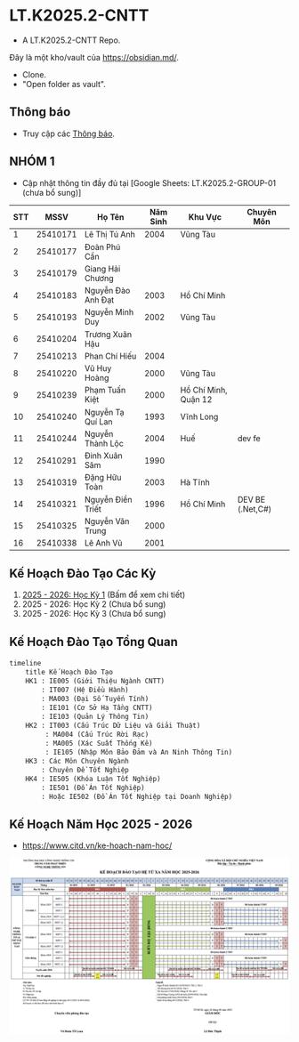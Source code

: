 # LT.K2025.2-CNTT

- A LT.K2025.2-CNTT Repo.

Đây là một kho/vault của https://obsidian.md/.

- Clone.
- "Open folder as vault".

## Thông báo

* Truy cập các [Thông báo](thongbao/thongbao.md).

## NHÓM 1

* Cập nhật thông tin đầy đủ tại [Google Sheets: LT.K2025.2-GROUP-01 (chưa bổ sung)]

| STT | MSSV     | Họ Tên             | Năm Sinh | Khu Vực              | Chuyên Môn       |
| --- | -------- | ------------------ | -------- | -------------------- | ---------------- |
| 1   | 25410171 | Lê Thị Tú Anh      | 2004     | Vũng Tàu             |                  |
| 2   | 25410177 | Đoàn Phú Cần       |          |                      |                  |
| 3   | 25410179 | Giang Hải Chương   |          |                      |                  |
| 4   | 25410183 | Nguyễn Đào Anh Đạt | 2003     | Hồ Chí Minh          |                  |
| 5   | 25410193 | Nguyễn Minh Duy    | 2002     | Vũng Tàu             |                  |
| 6   | 25410204 | Trương Xuân Hậu    |          |                      |                  |
| 7   | 25410213 | Phan Chí Hiếu      | 2004     |                      |                  |
| 8   | 25410220 | Vũ Huy Hoàng       | 2000     | Vũng Tàu             |                  |
| 9   | 25410239 | Phạm Tuấn Kiệt     | 2000     | Hồ Chí Minh, Quận 12 |                  |
| 10  | 25410240 | Nguyễn Tạ Quí Lan  | 1993     | Vĩnh Long            |                  |
| 11  | 25410244 | Nguyễn Thành Lộc   | 2004     | Huế                  | dev fe           |
| 12  | 25410291 | Đinh Xuân Sâm      | 1990     |                      |                  |
| 13  | 25410319 | Đặng Hữu Toàn      | 2003     | Hà Tĩnh              |                  |
| 14  | 25410321 | Nguyễn Điền Triết  | 1996     | Hồ Chí Minh          | DEV BE (.Net,C#) |
| 15  | 25410325 | Nguyễn Văn Trung   | 2000     |                      |                  |
| 16  | 25410338 | Lê Anh Vũ          | 2001     |                      |                  |

## Kế Hoạch Đào Tạo Các Kỳ

1. [2025 - 2026: Học Kỳ 1](2025-2026-HK1.md) (Bấm để xem chi tiết)
2. 2025 - 2026: Học Kỳ 2 (Chưa bổ sung)
3. 2025 - 2026: Học Kỳ 3 (Chưa bổ sung)

## Kế Hoạch Đào Tạo Tổng Quan

```mermaid
timeline
    title Kế Hoạch Đào Tạo
    HK1 : IE005 (Giới Thiệu Ngành CNTT)
        : IT007 (Hệ Điều Hành)
        : MA003 (Đại Số Tuyến Tính)
        : IE101 (Cơ Sở Hạ Tầng CNTT)
        : IE103 (Quản Lý Thông Tin)
    HK2 : IT003 (Cấu Trúc Dữ Liệu và Giải Thuật)
         : MA004 (Cấu Trúc Rời Rạc)
         : MA005 (Xác Suất Thống Kê)
         : IE105 (Nhập Môn Bảo Đảm và An Ninh Thông Tin)
    HK3 : Các Môn Chuyên Ngành
        : Chuyên Đề Tốt Nghiệp
    HK4 : IE505 (Khóa Luận Tốt Nghiệp)
        : IE501 (Đồ Án Tốt Nghiệp)
        : Hoặc IE502 (Đồ Án Tốt Nghiệp tại Doanh Nghiệp)
```

## Kế Hoạch Năm Học 2025 - 2026

- https://www.citd.vn/ke-hoach-nam-hoc/

![Kế Hoạch Năm Học 2025 - 2026](thongbao/assets/Ke-Hoach-Nam-Hoc-2025-2026.png)
